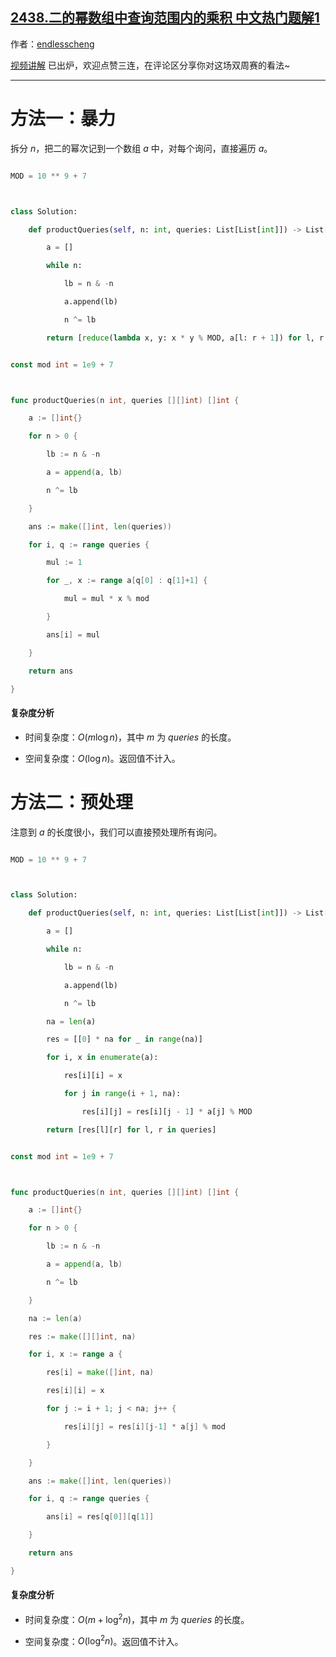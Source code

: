 ## [2438.二的幂数组中查询范围内的乘积 中文热门题解1](https://leetcode.cn/problems/range-product-queries-of-powers/solutions/100000/bao-li-yu-chu-li-by-endlesscheng-kt0t)

作者：[endlesscheng](https://leetcode.cn/u/endlesscheng)

[视频讲解](https://www.bilibili.com/video/BV1cV4y157BY) 已出炉，欢迎点赞三连，在评论区分享你对这场双周赛的看法~

---

# 方法一：暴力

拆分 $n$，把二的幂次记到一个数组 $a$ 中，对每个询问，直接遍历 $a$。

```py [sol1-Python3]
MOD = 10 ** 9 + 7

class Solution:
    def productQueries(self, n: int, queries: List[List[int]]) -> List[int]:
        a = []
        while n:
            lb = n & -n
            a.append(lb)
            n ^= lb
        return [reduce(lambda x, y: x * y % MOD, a[l: r + 1]) for l, r in queries]
```

```go [sol1-Go]
const mod int = 1e9 + 7

func productQueries(n int, queries [][]int) []int {
	a := []int{}
	for n > 0 {
		lb := n & -n
		a = append(a, lb)
		n ^= lb
	}
	ans := make([]int, len(queries))
	for i, q := range queries {
		mul := 1
		for _, x := range a[q[0] : q[1]+1] {
			mul = mul * x % mod
		}
		ans[i] = mul
	}
	return ans
}
```

#### 复杂度分析

- 时间复杂度：$O(m\log n)$，其中 $m$ 为 $\textit{queries}$ 的长度。
- 空间复杂度：$O(\log n)$。返回值不计入。

# 方法二：预处理

注意到 $a$ 的长度很小，我们可以直接预处理所有询问。

```py [sol2-Python3]
MOD = 10 ** 9 + 7

class Solution:
    def productQueries(self, n: int, queries: List[List[int]]) -> List[int]:
        a = []
        while n:
            lb = n & -n
            a.append(lb)
            n ^= lb
        na = len(a)
        res = [[0] * na for _ in range(na)]
        for i, x in enumerate(a):
            res[i][i] = x
            for j in range(i + 1, na):
                res[i][j] = res[i][j - 1] * a[j] % MOD
        return [res[l][r] for l, r in queries]
```

```go [sol2-Go]
const mod int = 1e9 + 7

func productQueries(n int, queries [][]int) []int {
	a := []int{}
	for n > 0 {
		lb := n & -n
		a = append(a, lb)
		n ^= lb
	}
	na := len(a)
	res := make([][]int, na)
	for i, x := range a {
		res[i] = make([]int, na)
		res[i][i] = x
		for j := i + 1; j < na; j++ {
			res[i][j] = res[i][j-1] * a[j] % mod
		}
	}
	ans := make([]int, len(queries))
	for i, q := range queries {
		ans[i] = res[q[0]][q[1]]
	}
	return ans
}
```

#### 复杂度分析

- 时间复杂度：$O(m + \log^2 n)$，其中 $m$ 为 $\textit{queries}$ 的长度。
- 空间复杂度：$O(\log^2 n)$。返回值不计入。
